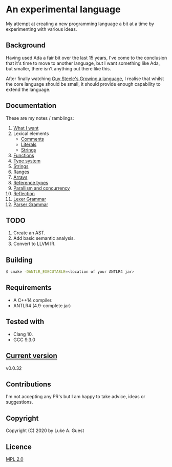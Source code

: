 # An experimental language

My attempt at creating a new programming language a bit at a time by experimenting with various ideas.

## Background

Having used Ada a fair bit over the last 15 years, I've come to the conclusion that it's time to move to another language, but I want something like Ada, but smaller, there isn't anything out there like this.

After finally watching [Guy Steele's Growing a language](https://youtu.be/_ahvzDzKdB0), I realise that whilst the core language should be small, it should provide enough capability to extend the language.

## Documentation

These are my notes / ramblings:

1. [What I want](./docs/notes/what-i-want.md)
2. Lexical elements
   * [Comments](./docs/notes/lexical-elements/comments.md)
   * [Literals](./docs/notes/lexical-elements/literals.md)
   * [Strings](./docs/notes/lexical-elements/strings.md)
3. [Functions](./docs/notes/functions.md)
4. [Type system](./docs/notes/type-system.md)
5. [Strings](./docs/notes/strings.md)
6. [Ranges](./docs/notes/ranges.md)
7. [Arrays](./docs/notes/arrays.md)
8. [Reference types](./docs/notes/reference-types.md)
9. [Parallism and concurrency](/docs/notes/parallelism-concurrency.md)
10. [Reflection](./docs/notes/reflection.md)
11. [Lexer Grammar](./src/ExperimentalLexer.g4)
12. [Parser Grammar](./src/ExperimentalParser.g4)

## TODO

1. Create an AST.
2. Add basic semantic analysis.
3. Convert to LLVM IR.

## Building

```bash
$ cmake -DANTLR_EXECUTABLE=<location of your ANTLR4 jar>
```

## Requirements

* A C++14 compiler.
* ANTLR4 (4.9-complete.jar)

## Tested with

* Clang 10.
* GCC 9.3.0

## [Current version](http://www.semver.org)

v0.0.32

## Contributions

I'm not accepting any PR's but I am happy to take advice, ideas or suggestions.

## Copyright

Copyright (C) 2020 by Luke A. Guest

## Licence

[MPL 2.0](./LICENCE.txt)
